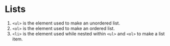 # Lists

1. `<ul>` is the element used to make an unordered list.
2. `<ol>` is the element used to make an ordered list.
3. `<li>` is the element used while nested within `<ul>` and `<ol>` to make a list item.
